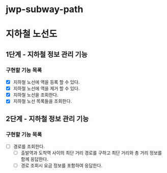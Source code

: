 # jwp-subway-path

# 지하철 노선도
## 1단계 - 지하철 정보 관리 기능
### 구현할 기능 목록
- [x] 지하철 노선에 역을 등록 할 수 있다.
- [x] 지하철 노선에 역을 제거 할 수 있다.
- [x] 지하철 노선을 조회한다.
- [x] 지하철 노선 목록들을 조회한다.

## 2단계 - 지하철 정보 관리 기능
### 구현할 기능 목록
- [ ] 경로를 조회한다.
  - [ ] 출발역과 도착역 사이의 최단 거리 경로를 구하고 최단 거리와 총 거리 정보를 함께 응답한다.
  - [ ] 경로 조회시 요금 정보를 포함하여 응답한다.
